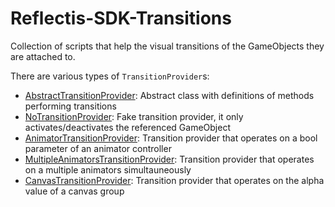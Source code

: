 # Reflectis-SDK-Transitions

Collection of scripts that help the visual transitions of the GameObjects they are attached to.

There are various types of `TransitionProvider`s:

- [AbstractTransitionProvider](../Runtime/Scripts/AbstractTransitionProvider.cs): Abstract class with definitions of methods performing transitions
- [NoTransitionProvider](../Runtime/Scripts/AbstractTransitionProvider.cs): Fake transition provider, it only activates/deactivates the referenced GameObject
- [AnimatorTransitionProvider](../Runtime/Scripts/AnimatorTransitionProvider.cs): Transition provider that operates on a bool parameter of an animator controller
- [MultipleAnimatorsTransitionProvider](../Runtime/Scripts/MultipleAnimatorsTransitionProvider.cs): Transition provider that operates on a multiple animators simultauneously
- [CanvasTransitionProvider](../Runtime/Scripts/CanvasTransitionProvider.cs): Transition provider that operates on the alpha value of a canvas group
